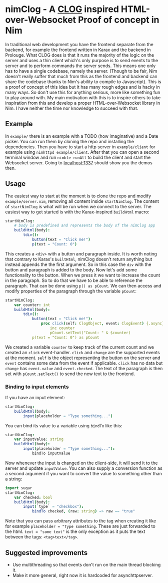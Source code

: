 # nimClog - A [CLOG](https://github.com/rabbibotton/clog) inspired HTML-over-Websocket Proof of concept in Nim

In traditional web development you have the frontend separate from the backend, for example the frontend written in Karax and the backend in Prolouge. 
What CLOG does is that it runs the majority of the logic on the server and uses a thin client which's only purpose is to send events to the server and to perform commands the server sends.
This means one only has to have a single codebase, namely the server. (Though to be fair, Nim doesn't really suffer that much from this as the frontend and backend can share the codebase thanks to
Nim's ability to compile to Javascript). 
This is a proof of concept of this idea but it has many rough edges and is hacky in many ways. So don't use this for anything serious, more like something fun to play around with. My main motivation with this is to inspire others to take inspiration from this and
develop a proper HTML-over-Websocket library in Nim. I have neither the time nor knowledge to succeed with that.  

## Example
In `example/` there is an example with a TODO (how imaginative) and a Date picker. You can run them by cloning the repo and installing the dependencies.
Then you have to start a http server in `example/client` for example using `nimhttpd example/client`. After that you can open a second terminal window and run
`nimble runAll` to build the client and start the Websocket server. Going to [localhost:1337](localhost:1337) should show you the demos then. 

## Usage
The easiest way to start at the moment is to clone the repo and modify `example/server.nim`, removing all content inside `startNimClog`.
The content of `startNimClog` is what will be run when we connect to the server.
The easiest way to get started is with the Karax-inspired `buildHtml` macro:
```nim
startNimClog:
    # body is predefined and represents the body of the nimClog app 
    buildHtml(body):
        tdiv():
            button(text = "Click me!")
            p(text = "Count: 0")
```
This creates a `<div>` with a button and paragraph inside. It is worth noting that contrary to Karax's `builtHtml`,
nimClog doesn't return anything but instead appends the the first argument. So in this case the `div` with the button and 
paragraph is added to the body. Now let's add some functionality to the button. When we press it we want to increase the count
in the paragraph. So to do that we have to be able to reference the paragraph. That can be done using `p() as pCount`. We can then
access and modify properties of the paragraph through the variable `pCount`:
```nim
startNimClog:
    var counter: int
    buildHtml(body):
        tdiv():
            button(text = "Click me!"):
                proc click(self: ClogObject, event: ClogEvent) {.async} =
                    inc counter
                    pCount.setText("Count: " & $counter)
            p(text = "Count: 0") as pCount
```
We created a variable `counter` to keep track of the current count and we created an `click` event-handler. `click` and `change` are the
supported events at the moment. `self` is the object representing the button on the server and `event` contains some
data from the event if applicable. `click` has no data but `change` has `event.value` and `event.checked`. 
The text of the paragraph is then set with `pCount.setText()` to send the new text to the frontend. 

### Binding to input elements
If you have an input element:
```nim
startNimClog:
    buildHtml(body):
        input(placeholder = "Type something...") 
```
You can bind its value to a variable using `bindTo` like this:
```nim
startNimClog:
    var inputValue: string
    buildHtml(body):
        input(placeholder = "Type something..."):
            bindTo inputValue
```
Now whenever the input is changed on the client-side, it will send it to the server and update `inputValue`.
You can also supply a conversion function as a second argument if you want to convert the value to something other than a string:
```nim
import sugar
startNimClog:
    var checked: bool
    buildHtml(body):
        input(`type` = "checkbox"):
            bindTo checked, (raw: string) => raw == "true" 
```
Note that you can pass arbitrary attributes to the tag when creating it like for example `placeholder = "Type something`.
These are just forwarded to the html. `text = "some text"` is the only exception as it puts the text between the tags: `<tag>text</tag>`.



## Suggested improvements
- Use multithreading so that events don't run on the main thread blocking it.
- Make it more general, right now it is hardcoded for asynchttpserver.


